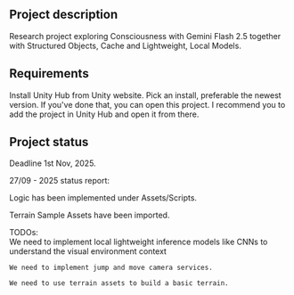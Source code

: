## Project description

Research project exploring Consciousness with Gemini Flash 2.5 together with Structured Objects, Cache and Lightweight, Local Models.

## Requirements

Install Unity Hub from Unity website. Pick an install, preferable the newest version. If you've done that, you can open this project. I recommend you to add the project in Unity Hub and open it from there.

## Project status

Deadline 1st Nov, 2025.

27/09 - 2025 status report:

Logic has been implemented under Assets/Scripts.

Terrain Sample Assets have been imported.

TODOs: 	
	We need to implement local lightweight inference models like CNNs to understand the visual environment context

	We need to implement jump and move camera services.
		
	We need to use terrain assets to build a basic terrain.

